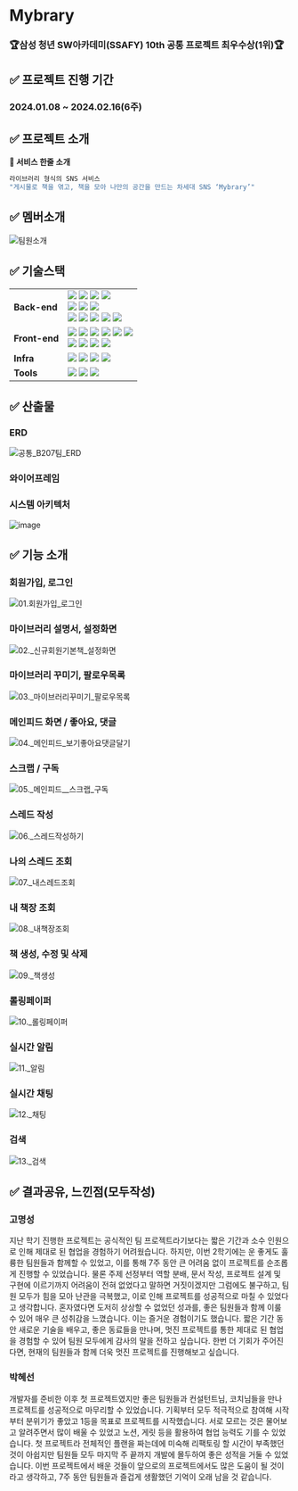 # Mybrary

### 🏆삼성 청년 SW아카데미(SSAFY) 10th 공통 프로젝트 최우수상(1위)🏆

## ✅ 프로젝트 진행 기간

### 2024.01.08 ~ 2024.02.16(6주)

## **✅ 프로젝트 소개**

**🚩 서비스 한줄 소개**

```bash
라이브러리 형식의 SNS 서비스
"게시물로 책을 엮고, 책을 모아 나만의 공간을 만드는 차세대 SNS ‘Mybrary’"
```

## ✅ 멤버소개

![팀원소개](/uploads/157b13d2b7c730939b477521626cd91f/팀원소개.PNG)

## **✅ 기술스택**

<table>
    <tr>
        <td><b>Back-end</b></td>
        <td><img src="https://img.shields.io/badge/Java-007396?style=flat&logo=Java&logoColor=white"/>
<img src="https://img.shields.io/badge/Spring Boot-6DB33F?style=flat-square&logo=Spring Boot&logoColor=white"/>
<img src="https://img.shields.io/badge/Spring Security-6DB33F?style=flat-square&logo=Spring Security&logoColor=white"/>
<img src="https://img.shields.io/badge/JWT-000000?style=flat-square&logo=JSON Web Tokens&logoColor=white"/>
<br>
<img src="https://img.shields.io/badge/MariaDB-4479A1?style=flat-square&logo=MariaDB&logoColor=white"/>
<img src="https://img.shields.io/badge/JPA-59666C?style=flat-square&logo=Hibernate&logoColor=white"/>
<img src="https://img.shields.io/badge/Gradle-C71A36?style=flat-square&logo=Gradle&logoColor=white"/>
<br>
<img src="https://img.shields.io/badge/FastAPI-009688?style=flat-square&logo=
fastapi&logoColor=white"/>
<img src="https://img.shields.io/badge/Smartthings-15BFFF?style=flat-square&logo=
smartthings&logoColor=white"/>
<img src="https://img.shields.io/badge/Node.js-339933?style=flat-square&logo=
Node.js&logoColor=white"/>
<img src="https://img.shields.io/badge/Pytorch-EE4C2C?style=flat-square&logo=
pytorch&logoColor=white"/>
<img src="https://img.shields.io/badge/LangChain-339933?style=flat-square&logo=&logoColor=white"/>

</td>
    </tr>
    <tr>
    <td><b>Front-end</b></td>
    <td>
<img src="https://img.shields.io/badge/Npm-CB3837?style=flat-square&logo=Npm&logoColor=white"/>
<img src="https://img.shields.io/badge/Node-339933?style=flat-square&logo=Node.js&logoColor=white"/>
<img src="https://img.shields.io/badge/React-61DAFB?style=flat-square&logo=React&logoColor=white"/>
<img src="https://img.shields.io/badge/ReactQuery-FF4154?style=flat-square&logo=reactquery&logoColor=white"/>
<img src="https://img.shields.io/badge/Recoil-3578E5?style=flat-square&logo=Recoil&logoColor=white"/>
<img src="https://img.shields.io/badge/Typescript-3178C6?style=flat-square&logo=Typescript&logoColor=white"/>
<br>
<img src="https://img.shields.io/badge/JSON-000000?style=flat-square&logo=json&logoColor=white"/>
<img src="https://img.shields.io/badge/HTML5-E34F26?style=flat-square&logo=html5&logoColor=white"/>
<img src="https://img.shields.io/badge/CSS3-1572B6?style=flat-square&logo=css3&logoColor=white"/>
<img src="https://img.shields.io/badge/Three.js-000000?style=flat-square&logo=Three.js&logoColor=white"/>
    </td>
    </tr>
    <tr>
    <td><b>Infra</b></td>
    <td>
<img src="https://img.shields.io/badge/AWS-232F3E?style=flat-square&logo=amazon aws&logoColor=white"/>
<img src="https://img.shields.io/badge/Docker-4479A1?style=flat-square&logo=Docker&logoColor=white"/>
<img src="https://img.shields.io/badge/Jenkins-D24939?style=flat-square&logo=Jenkins&logoColor=white"/>
<img src="https://img.shields.io/badge/NGINX-009639?style=flat-square&logo=NGINX&logoColor=white"/>

</td>
    <tr>
    <td><b>Tools</b></td>
    <td>
    <img src="https://img.shields.io/badge/Notion-333333?style=flat-square&logo=Notion&logoColor=white"/>
    <img src="https://img.shields.io/badge/GitLab-FCA121?style=flat-square&logo=GitLab&logoColor=white"/>
<img src="https://img.shields.io/badge/JIRA-0052CC?style=flat-square&logo=JIRA Software&logoColor=white"/>
    </td>
    </tr>
</table>

## ✅ 산출물

### ERD
![공통_B207팀_ERD](/uploads/4cb6f51b0494818fae94e9627908ca15/공통_B207팀_ERD.png)

### 와이어프레임

### 시스템 아키텍처
![image](/uploads/64d1f9583ed71889f582db7bb792560b/image.png)

## ✅ 기능 소개

### 회원가입, 로그인
![01.회원가입_로그인](/uploads/4bd7e94b3f59b3b3b3d504c96e6e8d11/01.회원가입_로그인.gif)
### 마이브러리 설명서, 설정화면
![02._신규회원기본책_설정화면](/uploads/a65ebbb3c1ba08ee09f80606f24218c0/02._신규회원기본책_설정화면.gif)
### 마이브러리 꾸미기, 팔로우목록
![03._마이브러리꾸미기_팔로우목록](/uploads/3978cd98e981384cc0b153ba2d9d3930/03._마이브러리꾸미기_팔로우목록.gif)
### 메인피드 화면 / 좋아요, 댓글
![04._메인피드_보기좋아요댓글달기](/uploads/aa19a690bb6391b61ce6c8bf86429aba/04._메인피드_보기좋아요댓글달기.gif)
### 스크랩 / 구독
![05._메인피드__스크랩_구독](/uploads/23e4654569f4c3ac49e766079fc31688/05._메인피드__스크랩_구독.gif)
### 스레드 작성
![06._스레드작성하기](/uploads/d0630e5174f61fa24fcba400ef053439/06._스레드작성하기.gif)
### 나의 스레드 조회
![07._내스레드조회](/uploads/b14f3d4b6ceb372142b8e8ece544b1dd/07._내스레드조회.gif)
### 내 책장 조회
![08._내책장조회](/uploads/1d9a09464a3df2ff99febf9a85cb1257/08._내책장조회.gif)
### 책 생성, 수정 및 삭제
![09._책생성](/uploads/95f32dff00032a29af04361f625801c4/09._책생성.gif)
### 롤링페이퍼
![10._롤링페이퍼](/uploads/d57906447c0e98b28deaefddbfb64d34/10._롤링페이퍼.gif)
### 실시간 알림
![11._알림](/uploads/30889887b2a6c55171fc74e9bbb5ea1a/11._알림.gif)
### 실시간 채팅
![12._채팅](/uploads/990d0a9e2ac817e09d8bc37d55d3ab8c/12._채팅.gif)
### 검색
![13._검색](/uploads/ae3e6aab64651ec5e4e274fe6c0e6c53/13._검색.gif)


## **✅ 결과공유, 느낀점(모두작성)**

### 고명성
지난 학기 진행한 프로젝트는 공식적인 팀 프로젝트라기보다는 짧은 기간과 소수 인원으로 인해 제대로 된 협업을 경험하기 어려웠습니다. 하지만, 이번 2학기에는 운 좋게도 훌륭한 팀원들과 함께할 수 있었고, 이를 통해 7주 동안 큰 어려움 없이 프로젝트를 순조롭게 진행할 수 있었습니다. 물론 주제 선정부터 역할 분배, 문서 작성, 프로젝트 설계 및 구현에 이르기까지 어려움이 전혀 없었다고 말하면 거짓이겠지만 그럼에도 불구하고, 팀원 모두가 힘을 모아 난관을 극복했고, 이로 인해 프로젝트를 성공적으로 마칠 수 있었다고 생각합니다. 혼자였다면 도저히 상상할 수 없었던 성과를, 좋은 팀원들과 함께 이룰 수 있어 매우 큰 성취감을 느꼈습니다. 이는 즐거운 경험이기도 했습니다. 짧은 기간 동안 새로운 기술을 배우고, 좋은 동료들을 만나며, 멋진 프로젝트를 통한 제대로 된 협업을 경험할 수 있어 팀원 모두에게 감사의 말을 전하고 싶습니다. 한번 더 기회가 주어진다면, 현재의 팀원들과 함께 더욱 멋진 프로젝트를 진행해보고 싶습니다.

### 박혜선
개발자를 준비한 이후 첫 프로젝트였지만 좋은 팀원들과 컨설턴트님, 코치님들을 만나 프로젝트를 성공적으로 마무리할 수 있었습니다. 기획부터 모두 적극적으로 참여해 시작부터 분위기가 좋았고 1등을 목표로 프로젝트를 시작했습니다. 서로 모르는 것은 물어보고 알려주면서 많이 배울 수 있었고 노션, 게릿 등을 활용하여 협업 능력도 기를 수 있었습니다. 첫 프로젝트라 전체적인 플랜을 짜는데에 미숙해 리팩토링 할 시간이 부족했던 것이 아쉽지만 팀원들 모두 마지막 주 끝까지 개발에 몰두하여 좋은 성적을 거둘 수 있었습니다. 이번 프로젝트에서 배운 것들이 앞으로의 프로젝트에서도 많은 도움이 될 것이라고 생각하고, 7주 동안 팀원들과 즐겁게 생활했던 기억이 오래 남을 것 같습니다.
